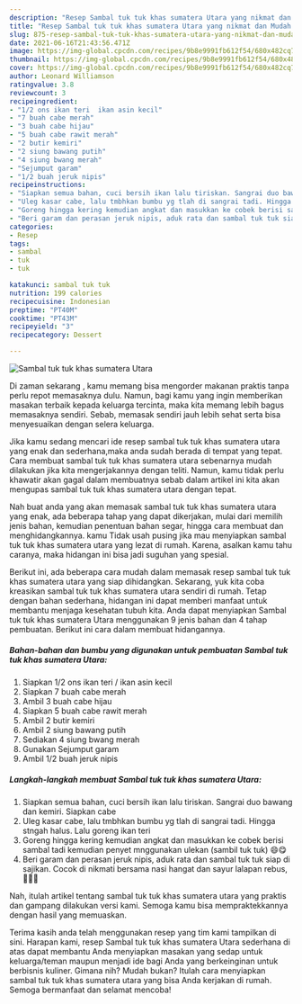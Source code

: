 ```yaml
---
description: "Resep Sambal tuk tuk khas sumatera Utara yang nikmat dan Mudah Dibuat"
title: "Resep Sambal tuk tuk khas sumatera Utara yang nikmat dan Mudah Dibuat"
slug: 875-resep-sambal-tuk-tuk-khas-sumatera-utara-yang-nikmat-dan-mudah-dibuat
date: 2021-06-16T21:43:56.471Z
image: https://img-global.cpcdn.com/recipes/9b8e9991fb612f54/680x482cq70/sambal-tuk-tuk-khas-sumatera-utara-foto-resep-utama.jpg
thumbnail: https://img-global.cpcdn.com/recipes/9b8e9991fb612f54/680x482cq70/sambal-tuk-tuk-khas-sumatera-utara-foto-resep-utama.jpg
cover: https://img-global.cpcdn.com/recipes/9b8e9991fb612f54/680x482cq70/sambal-tuk-tuk-khas-sumatera-utara-foto-resep-utama.jpg
author: Leonard Williamson
ratingvalue: 3.8
reviewcount: 3
recipeingredient:
- "1/2 ons ikan teri  ikan asin kecil"
- "7 buah cabe merah"
- "3 buah cabe hijau"
- "5 buah cabe rawit merah"
- "2 butir kemiri"
- "2 siung bawang putih"
- "4 siung bwang merah"
- "Sejumput garam"
- "1/2 buah jeruk nipis"
recipeinstructions:
- "Siapkan semua bahan, cuci bersih ikan lalu tiriskan. Sangrai duo bawang dan kemiri. Siapkan cabe"
- "Uleg kasar cabe, lalu tmbhkan bumbu yg tlah di sangrai tadi. Hingga stngah halus. Lalu goreng ikan teri"
- "Goreng hingga kering kemudian angkat dan masukkan ke cobek berisi sambal tadi kemudian penyet mnggunakan ulekan (sambil tuk tuk) 😄😋"
- "Beri garam dan perasan jeruk nipis, aduk rata dan sambal tuk tuk siap di sajikan. Cocok di nikmati bersama nasi hangat dan sayur lalapan rebus, 🤤🤤😍"
categories:
- Resep
tags:
- sambal
- tuk
- tuk

katakunci: sambal tuk tuk 
nutrition: 199 calories
recipecuisine: Indonesian
preptime: "PT40M"
cooktime: "PT43M"
recipeyield: "3"
recipecategory: Dessert

---
```



![Sambal tuk tuk khas sumatera Utara](https://img-global.cpcdn.com/recipes/9b8e9991fb612f54/680x482cq70/sambal-tuk-tuk-khas-sumatera-utara-foto-resep-utama.jpg)

Di zaman  sekarang , kamu memang bisa mengorder makanan praktis tanpa perlu repot memasaknya dulu. Namun, bagi kamu yang ingin memberikan masakan terbaik kepada keluarga tercinta, maka kita memang lebih bagus memasaknya sendiri. Sebab, memasak sendiri jauh lebih sehat serta bisa menyesuaikan dengan selera keluarga.

Jika kamu sedang mencari ide resep sambal tuk tuk khas sumatera utara yang enak dan sederhana,maka anda sudah berada di tempat yang tepat. Cara membuat sambal tuk tuk khas sumatera utara  sebenarnya mudah dilakukan jika kita mengerjakannya dengan teliti. Namun, kamu tidak perlu khawatir akan gagal dalam membuatnya 
sebab dalam artikel ini kita akan mengupas sambal tuk tuk khas sumatera utara dengan tepat.  



Nah buat anda yang akan memasak sambal tuk tuk khas sumatera utara yang enak, ada beberapa tahap yang dapat dikerjakan, mulai dari memilih jenis bahan, kemudian penentuan bahan segar, hingga cara membuat dan menghidangkannya. kamu Tidak usah pusing jika mau menyiapkan sambal tuk tuk khas sumatera utara yang lezat di rumah. Karena, asalkan kamu  tahu caranya, maka hidangan ini bisa jadi suguhan yang spesial.

Berikut ini, ada beberapa cara mudah dalam memasak resep sambal tuk tuk khas sumatera utara yang siap dihidangkan. Sekarang, yuk kita coba kreasikan sambal tuk tuk khas sumatera utara sendiri di rumah. Tetap dengan bahan sederhana, hidangan ini dapat memberi manfaat untuk membantu menjaga kesehatan tubuh kita. Anda dapat menyiapkan Sambal tuk tuk khas sumatera Utara menggunakan 9 jenis bahan dan 4 tahap pembuatan. Berikut ini cara dalam membuat hidangannya.

<!--inarticleads1-->

##### Bahan-bahan dan bumbu yang digunakan untuk pembuatan Sambal tuk tuk khas sumatera Utara:

1. Siapkan 1/2 ons ikan teri / ikan asin kecil
1. Siapkan 7 buah cabe merah
1. Ambil 3 buah cabe hijau
1. Siapkan 5 buah cabe rawit merah
1. Ambil 2 butir kemiri
1. Ambil 2 siung bawang putih
1. Sediakan 4 siung bwang merah
1. Gunakan Sejumput garam
1. Ambil 1/2 buah jeruk nipis




<!--inarticleads2-->

##### Langkah-langkah membuat Sambal tuk tuk khas sumatera Utara:

1. Siapkan semua bahan, cuci bersih ikan lalu tiriskan. Sangrai duo bawang dan kemiri. Siapkan cabe
1. Uleg kasar cabe, lalu tmbhkan bumbu yg tlah di sangrai tadi. Hingga stngah halus. Lalu goreng ikan teri
1. Goreng hingga kering kemudian angkat dan masukkan ke cobek berisi sambal tadi kemudian penyet mnggunakan ulekan (sambil tuk tuk) 😄😋
1. Beri garam dan perasan jeruk nipis, aduk rata dan sambal tuk tuk siap di sajikan. Cocok di nikmati bersama nasi hangat dan sayur lalapan rebus, 🤤🤤😍




Nah, itulah artikel tentang  sambal tuk tuk khas sumatera utara  yang praktis dan gampang dilakukan versi kami. Semoga kamu bisa mempraktekkannya dengan hasil yang memuaskan. 

Terima kasih anda telah menggunakan resep yang tim kami tampilkan di sini. Harapan kami, resep  Sambal tuk tuk khas sumatera Utara sederhana di atas dapat membantu Anda menyiapkan masakan yang sedap untuk keluarga/teman maupun menjadi ide bagi Anda yang berkeinginan untuk berbisnis kuliner. Gimana nih? Mudah bukan? Itulah cara menyiapkan sambal tuk tuk khas sumatera utara yang bisa Anda kerjakan di rumah. Semoga bermanfaat dan selamat mencoba!

